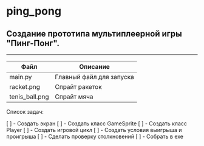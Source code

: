 # ping_pong
## Создание прототипа мультиплеерной игры "Пинг-Понг".
---
| Файл| Описание|
|-----|---------|
| main.py| Главный файл для запуска|
| racket.png| Спрайт ракеток|
| tenis_ball.png| Спрайт мяча|

Список задач:

[ ] - Создать экран
[ ] - Создать класс GameSprite
[ ] - Создать класс Player
[ ] - Создать игровой цикл
[ ] - Создать условия выигрыша и проигрыша
[ ] - Сделать проверку столкновений
[ ] - Собрать в exe
